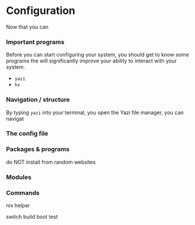 
# Configuration

Now that you can

### Important programs

Before you can start configuring your system, you should get to know some programs the will significantly improve your ability to interact with your system.

- `yazi` 
-  `hx`

### Navigation / structure

By typing `yazi` into your terminal, you open the Yazi file manager, you can navigat

### The config file

### Packages & programs

do NOT install from random websites

### Modules

### Commands

nix helper

switch
build
boot
test
